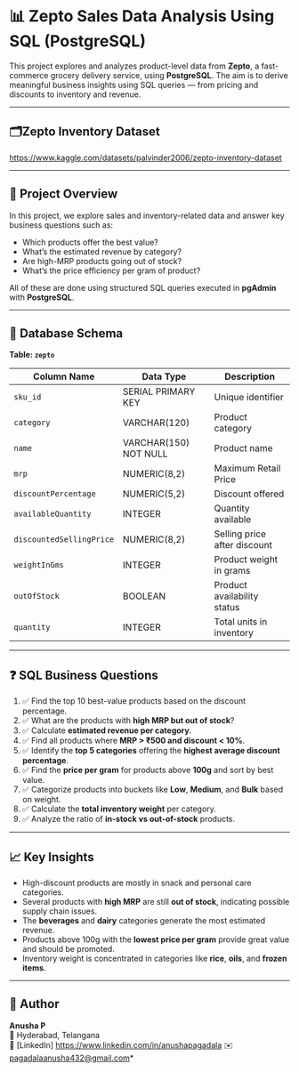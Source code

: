 # 📊 Zepto Sales Data Analysis Using SQL (PostgreSQL)

This project explores and analyzes product-level data from **Zepto**, a fast-commerce grocery delivery service, using **PostgreSQL**. The aim is to derive meaningful business insights using SQL queries — from pricing and discounts to inventory and revenue.

---

## 🗂️Zepto Inventory Dataset
https://www.kaggle.com/datasets/palvinder2006/zepto-inventory-dataset

---

## 📌 Project Overview

In this project, we explore sales and inventory-related data and answer key business questions such as:
- Which products offer the best value?
- What’s the estimated revenue by category?
- Are high-MRP products going out of stock?
- What’s the price efficiency per gram of product?

All of these are done using structured SQL queries executed in **pgAdmin** with **PostgreSQL**.

---

## 🧱 Database Schema

**Table: `zepto`**

| Column Name             | Data Type           | Description                           |
|------------------------|---------------------|---------------------------------------|
| `sku_id`               | SERIAL PRIMARY KEY  | Unique identifier                     |
| `category`             | VARCHAR(120)        | Product category                      |
| `name`                 | VARCHAR(150) NOT NULL | Product name                        |
| `mrp`                  | NUMERIC(8,2)         | Maximum Retail Price                  |
| `discountPercentage`   | NUMERIC(5,2)         | Discount offered                      |
| `availableQuantity`    | INTEGER              | Quantity available                    |
| `discountedSellingPrice` | NUMERIC(8,2)       | Selling price after discount          |
| `weightInGms`          | INTEGER              | Product weight in grams               |
| `outOfStock`           | BOOLEAN              | Product availability status           |
| `quantity`             | INTEGER              | Total units in inventory              |

---

## ❓ SQL Business Questions

1. ✅ Find the top 10 best-value products based on the discount percentage.
2. ✅ What are the products with **high MRP but out of stock**?
3. ✅ Calculate **estimated revenue per category**.
4. ✅ Find all products where **MRP > ₹500 and discount < 10%**.
5. ✅ Identify the **top 5 categories** offering the **highest average discount percentage**.
6. ✅ Find the **price per gram** for products above **100g** and sort by best value.
7. ✅ Categorize products into buckets like **Low**, **Medium**, and **Bulk** based on weight.
8. ✅ Calculate the **total inventory weight** per category.
9. ✅ Analyze the ratio of **in-stock vs out-of-stock** products.

---

## 📈 Key Insights

- High-discount products are mostly in snack and personal care categories.
- Several products with **high MRP** are still **out of stock**, indicating possible supply chain issues.
- The **beverages** and **dairy** categories generate the most estimated revenue.
- Products above 100g with the **lowest price per gram** provide great value and should be promoted.
- Inventory weight is concentrated in categories like **rice**, **oils**, and **frozen items**.


---

## 👤 Author

**Anusha P**  
📍 Hyderabad, Telangana  
🔗 [LinkedIn] https://www.linkedin.com/in/anushapagadala 
✉️pagadalaanusha432@gmail.com*
